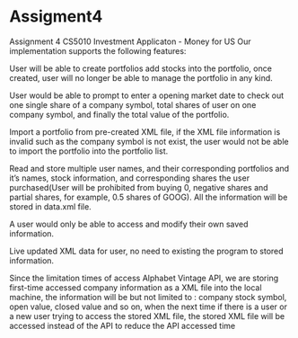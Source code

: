 # Assigment4
Assignment 4 CS5010
Investment Applicaton - Money for US 
Our implementation supports the following features: 

	
User will be able to create portfolios add stocks into the portfolio, once created, user will no longer be able to manage the portfolio in any kind.

User would be able to prompt to enter a opening market date to check out one single share of a company symbol, total shares of user on one company symbol, and finally the total value of the portfolio.

Import a portfolio from pre-created XML file, if the XML file information is invalid such as the company symbol is not exist, the user would not be able to import the portfolio into the portfolio list.

Read and store multiple user names, and their corresponding portfolios and it’s names, stock information, and corresponding shares the user purchased(User will be prohibited from buying 0, negative shares and partial shares, for example, 0.5 shares of GOOG). All the information will be stored in data.xml file.

A user would only be able to access and modify their own saved information. 

Live updated XML data for user, no need to existing the program to stored information. 

Since the limitation times of access Alphabet Vintage API, we are storing first-time accessed company information as a XML file into the local machine, the information will be but not limited to : company stock symbol, open value, closed value and so on, when the next time if there is a user or a new user trying to access the stored XML file, the stored XML file will be accessed instead of the API to reduce the API accessed time
